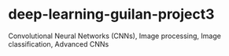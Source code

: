 # deep-learning-guilan-project3
Convolutional Neural Networks (CNNs), Image processing, Image classification, Advanced CNNs
